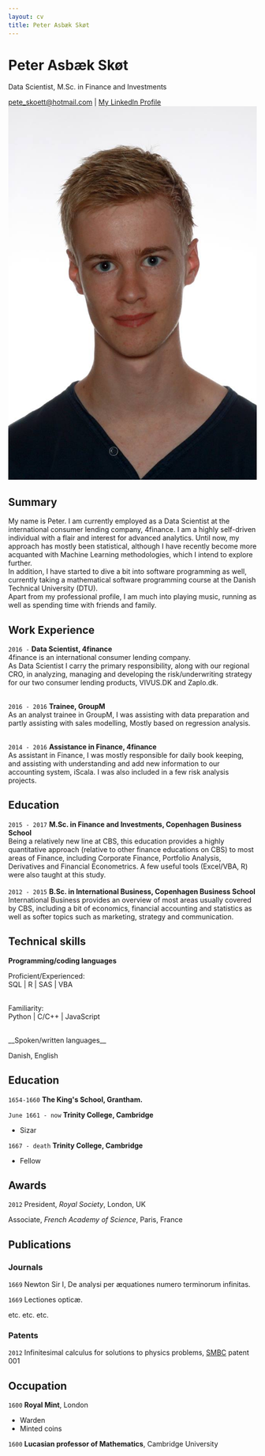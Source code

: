```yaml
---
layout: cv
title: Peter Asbæk Skøt
---
```

# Peter Asbæk Skøt
Data Scientist, M.Sc. in Finance and Investments


<div id="webaddress">
<a href="pete_skoett@hotmail.com">pete_skoett@hotmail.com</a>
| <a href="https://www.linkedin.com/in/peter-sk%C3%B8t-942b8060/">My LinkedIn Profile</a>
</div>

<img src="Skof.jpg">

## Summary
My name is Peter. I am currently employed as a Data Scientist at the international consumer lending company, 4finance.
I am a highly self-driven individual with a flair and interest for advanced analytics. Until now, my approach has mostly been statistical,
although I have recently become more acquanted with Machine Learning methodologies, which I intend to explore further.<br/>
In addition, I have started to dive a bit into software programming as well, currently taking a mathematical software programming
course at the Danish Technical University (DTU).<br/>
Apart from my professional profile, I am much into playing music, running as well as spending time with friends and family.

## Work Experience

`2016 -`
__Data Scientist, 4finance__ <br/>
4finance is an international consumer lending company.<br/>
As Data Scientist I carry the primary responsibility,  along with our regional CRO, in analyzing, managing and developing the risk/underwriting strategy
for our two consumer lending products, VIVUS.DK and Zaplo.dk.
<br/><br/>

`2016 - 2016`
__Trainee, GroupM__<br/>
As an analyst trainee in GroupM, I was assisting with data preparation and partly assisting with sales modelling, Mostly based on regression analysis.
<br/><br/>

`2014 - 2016`
__Assistance in Finance, 4finance__<br/>
As assistant in Finance, I was mostly responsible for daily book keeping, and assisting with understanding and add new information to our accounting system, iScala.
I was also included in a few risk analysis projects.

## Education
`2015 - 2017`
__M.Sc. in Finance and Investments, Copenhagen Business School__<br/>
Being a relatively new line at CBS, this education provides a highly quantitative approach (relative to other finance educations on CBS) to most areas of Finance, including Corporate Finance, Portfolio Analysis, Derivatives and Financial Econometrics.
A few useful tools (Excel/VBA, R) were also taught at this study.
<br/><br/>
`2012 - 2015`
__B.Sc. in International Business, Copenhagen Business School__<br/>
International Business provides an overview of most areas usually covered by CBS, including a bit of economics, financial accounting and statistics as well as softer topics such as marketing, strategy and communication.


## Technical skills

__Programming/coding languages__


Proficient/Experienced: <br/>
SQL \| R \| SAS \| VBA
<br/><br/>

Familiarity:
<br/> Python \| C/C++ \| JavaScript

<br/>
__Spoken/written languages__




Danish, English

## Education

`1654-1660`
__The King's School, Grantham.__

`June 1661 - now`
__Trinity College, Cambridge__

- Sizar

`1667 - death`
__Trinity College, Cambridge__

- Fellow



## Awards

`2012`
President, *Royal Society*, London, UK

Associate, *French Academy of Science*, Paris, France



## Publications

<!-- A list is also available [online](http://scholar.google.co.uk/citations?user=LTOTl0YAAAAJ) -->

### Journals

`1669`
Newton Sir I, De analysi per æquationes numero terminorum infinitas.

`1669`
Lectiones opticæ.

etc. etc. etc.

### Patents

`2012`
Infinitesimal calculus for solutions to physics problems, [SMBC](http://www.techdirt.com/articles/20121011/09312820678/if-patents-had-been-around-time-newton.shtml) patent 001


## Occupation

`1600`
__Royal Mint__, London

- Warden
- Minted coins

`1600`
__Lucasian professor of Mathematics__, Cambridge University



<!-- ### Footer

Last updated: May 2013 -->
